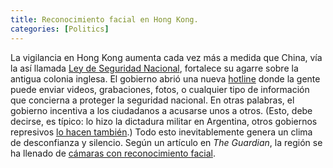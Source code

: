 ```yaml
---
title: Reconocimiento facial en Hong Kong.
categories: [Politics]
---
```


La vigilancia en Hong Kong aumenta cada vez más a medida que China, vía la así
llamada [Ley de Seguridad
Nacional](https://www.theguardian.com/world/2024/mar/23/hong-kongs-new-national-security-law-comes-into-force),
fortalece su agarre sobre la antigua colonia inglesa. El gobierno abrió una
nueva [hotline](https://www.police.gov.hk/ppp_en/04_crime_matters/nsdrh.html)
donde la gente puede enviar videos, grabaciones, fotos, o cualquier tipo de
información que concierna a proteger la seguridad nacional. En otras palabras, el
gobierno incentiva a los ciudadanos a acusarse unos a otros. (Esto, debe decirse,
es típico: lo hizo la dictadura militar en Argentina, otros gobiernos represivos 
[lo hacen
también](https://www.amnesty.org/en/latest/news/2024/08/venezuela-tech-companies-set-dangerous-precedent-with-app-for-reporting-anti-government-protesters/).)
Todo esto inevitablemente genera un clima de desconfianza y silencio. Según un
artículo en *The Guardian*, la región se ha llenado de [cámaras con
reconocimiento
facial](https://www.theguardian.com/global-development/2024/dec/02/hong-kong-terror-laws-jailing-pro-democracy-activists-surveillance-police).
